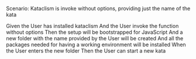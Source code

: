 Scenario: Kataclism is invoke without options, providing just the name of the kata

Given the User has installed kataclism
And the User invoke the function without options
Then the setup will be bootstrapped for JavaScript
And a new folder with the name provided by the User will be created
And all the packages needed for having a working environment will be installed
When the User enters the new folder
Then the User can start a new kata
